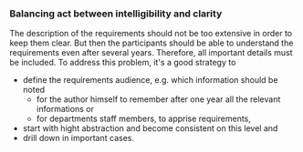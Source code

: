 ### Balancing act between intelligibility and clarity
The description of the requirements should not be too extensive in order to keep them clear. But then the participants should be able to understand the requirements even after several years. Therefore, all important details must be included.
To address this problem, it's a good strategy to
* define the requirements audience, e.g. which information should be noted
	* for the author himself to remember after one year all the relevant informations or
	* for departments staff members, to apprise requirements,
* start with hight abstraction and become consistent on this level and
* drill down in important cases.


